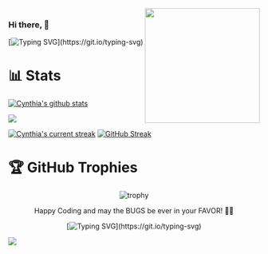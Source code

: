 <img align='right' src="https://github.com/CynthiaWahome/CynthiaWahome/assets/160864573/f812d093-6662-472e-84b4-812d00c3ac2b)" width="230"/>

### Hi there, 🤝  

[![Typing SVG](https://readme-typing-svg.herokuapp.com/?font=Fira+Code&pause=1000&color=53F7AEC5&width=435&height=29&lines=I+am+Cynthia!+Starting+from+scratch!;Here+for+an+ADVENTURE!;)](https://git.io/typing-svg)

# 📊 Stats
[![Cynthia's github stats](https://bad-apple-github-readme.vercel.app/api?username=CynthiaWahome&show_icons=true&count_private=true&line_height=20&icon_color=00b3ff&theme=blue-green&title_color=00b3ff)](#)

![](https://github-readme-stats.vercel.app/api/top-langs/?username=CynthiaWahome&layout=compact&count_private=true&theme=blue-green&title_color=00b3ff) 

[![Cynthia's current streak](https://github-readme-streak-stats-blush.vercel.app/?user=CynthiaWahome&count_private=true&theme=blue-green&title_color=00b3ff)](#)
[![GitHub Streak](https://github-readme-streak-stats.herokuapp.com/?user=Jebitok-dev&theme=dark)](https://git.io/streak-stats)
# 🏆 GitHub Trophies
<div align="center">

![trophy](https://github-profile-trophy.vercel.app/?username=CynthiaWahome&column=9&margin-w=15&margin-h=15&no-bg=true&no-frame=true&theme=tokyonight)

Happy Coding and may the BUGS be ever in your FAVOR! 🐛🔮

[![Typing SVG](https://readme-typing-svg.herokuapp.com?color=63CF15&lines=Fortune+favors+the+brave!)](https://git.io/typing-svg)
    
</div>

[![](https://visitcount.itsvg.in/api?id=CynthiaWahome&icon=0&color=8)](https://visitcount.itsvg.in)

  

